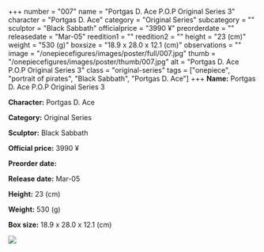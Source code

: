 +++
number = "007"
name = "Portgas D. Ace P.O.P Original Series 3"
character = "Portgas D. Ace"
category = "Original Series"
subcategory = ""
sculptor = "Black Sabbath"
officialprice = "3990 ¥"
preorderdate = ""
releasedate = "Mar-05"
reedition1 = ""
reedition2 = ""
height = "23 (cm)"
weight = "530 (g)"
boxsize = "18.9 x 28.0 x 12.1 (cm)"
observations = ""
image = "/onepiecefigures/images/poster/full/007.jpg"
thumb = "/onepiecefigures/images/poster/thumb/007.jpg"
alt = "Portgas D. Ace P.O.P Original Series 3"
class = "original-series"
tags = ["onepiece", "portrait of pirates", "Black Sabbath", "Portgas D. Ace"]
+++
**Name:** Portgas D. Ace P.O.P Original Series 3

**Character:** Portgas D. Ace

**Category:** Original Series 

**Sculptor:** Black Sabbath

**Official price:** 3990 ¥

**Preorder date:** 

**Release date:** Mar-05

**Height:** 23 (cm)

**Weight:** 530 (g)

**Box size:** 18.9 x 28.0 x 12.1 (cm)

<img src="/onepiecefigures/images/poster/thumb/007.jpg">